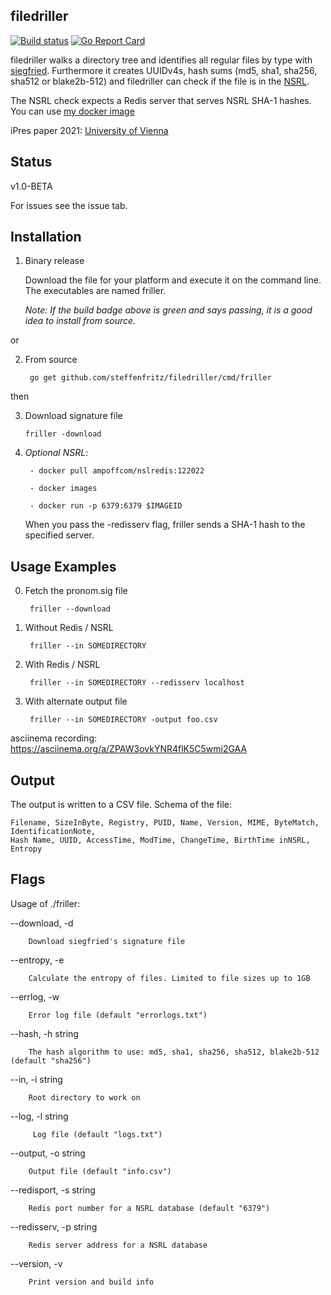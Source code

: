## filedriller

[![Build status](https://ci.appveyor.com/api/projects/status/vffor64yaxd2bc3q?svg=true)](https://ci.appveyor.com/project/steffenfritz/friller)
[![Go Report Card](https://goreportcard.com/badge/github.com/dla-marbach/filedriller)](https://goreportcard.com/report/github.com/dla-marbach/filedriller)

filedriller walks a directory tree and identifies all regular files by type with [siegfried](https://www.itforarchivists.com/siegfried/). Furthermore it creates UUIDv4s, hash sums (md5, sha1, sha256, sha512 or blake2b-512) and filedriller can check if the file is in the [NSRL](https://www.nist.gov/itl/ssd/software-quality-group/national-software-reference-library-nsrl).

The NSRL check expects a Redis server that serves NSRL SHA-1 hashes. You can use [my docker image](https://hub.docker.com/r/ampoffcom/nslredis)

iPres paper 2021: [University of Vienna](https://phaidra.univie.ac.at/detail/o:1424904) 

## Status 

v1.0-BETA

For issues see the issue tab.

## Installation

1. Binary release
    
    Download the file for your platform and execute it on the command line. The executables are named friller.
    
    _Note: If the build badge above is green and says passing, it is a good idea to install from source._
    
or

2. From source

        go get github.com/steffenfritz/filedriller/cmd/friller

then

3. Download signature file

       friller -download


4. _Optional NSRL_:

        - docker pull ampoffcom/nslredis:122022

        - docker images

        - docker run -p 6379:6379 $IMAGEID        

    When you pass the -redisserv flag, friller sends a SHA-1 hash to the specified server.



## Usage Examples
0. Fetch the pronom.sig file

        friller --download

1. Without Redis / NSRL

        friller --in SOMEDIRECTORY

2. With Redis / NSRL

        friller --in SOMEDIRECTORY --redisserv localhost

3. With alternate output file

        friller --in SOMEDIRECTORY -output foo.csv
        
asciinema recording: https://asciinema.org/a/ZPAW3ovkYNR4flK5C5wmi2GAA

## Output

The output is written to a CSV file. Schema of the file:

    Filename, SizeInByte, Registry, PUID, Name, Version, MIME, ByteMatch, IdentificationNote, 
    Hash Name, UUID, AccessTime, ModTime, ChangeTime, BirthTime inNSRL, Entropy

## Flags

Usage of ./friller:
  
  --download, -d
  
    	Download siegfried's signature file
  
  --entropy, -e

    	Calculate the entropy of files. Limited to file sizes up to 1GB
        
  --errlog, -w      
  
        Error log file (default "errorlogs.txt")
  
  --hash, -h string
  
    	The hash algorithm to use: md5, sha1, sha256, sha512, blake2b-512 (default "sha256")
  
  --in, -i string
  
    	Root directory to work on
  
  --log, -l string         
         
         Log file (default "logs.txt")
  
  --output, -o string
  
    	Output file (default "info.csv")
  
  --redisport, -s string
  
    	Redis port number for a NSRL database (default "6379")
  
  --redisserv, -p string
  
    	Redis server address for a NSRL database
 
  --version, -v

    	Print version and build info
